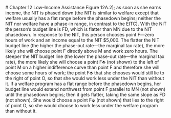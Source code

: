 \# Chapter 12 Low–Income Assistance Figure 12A.2); as soon as she earns income, the NIT is phased down (the NIT is similar to welfare except that welfare usually has a flat range before the phasedown begins; neither the NIT nor welfare have a phase-in range, in contrast to the EITC). With the NIT the person’s budget line is FD, which is flatter than MN due to the NIT phasedown. In response to the NIT, this person chooses point F—zero hours of work and an income equal to the NIT $5,000. The flatter the NIT budget line (the higher the phase-out rate—the marginal tax rate), the more likely she will choose point F directly above M and work zero hours. The steeper the NIT budget line (the lower the phase-out rate—the marginal tax rate), the more likely she will choose a point F⬘ (not shown) to the left of point M on a higher indifference curve than point F and therefore she will choose some hours of work; the point F⬘ that she chooses would still lie to the right of point O, so that she would work less under the NIT than without it. If a welfare program has a flat range before the phasedown begins, her budget line would extend northwest from point F parallel to MN (not shown) until the phasedown begins; then it gets flatter, taking the same slope as FD (not shown). She would choose a point F⬙ (not shown) that lies to the right of point O, so she would choose to work less under the welfare program than without it.